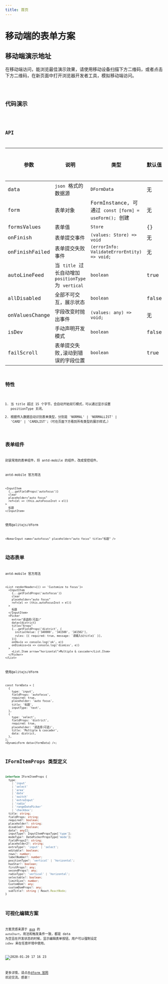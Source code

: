 ```yaml
---
title: 首页
---
```


# 移动端的表单方案

## 移动端演示地址

在移动端访问，能浏览最佳演示效果，请使用移动设备扫描下方二维码，或者点击下方二维码，在新页面中打开浏览器开发者工具，模拟移动端访问。

<code src="./demo/show.tsx" />

## 代码演示

<code src="./demo/index.tsx" />

## API

| 参数           | 说明                                                 | 类型                                                  | 默认值 | 是否必填 |
| -------------- | ---------------------------------------------------- | ----------------------------------------------------- | ------ | -------- |
| data           | `json` 格式的数据源                                  | `DFormData`                                           | 无     | 是       |
| form           | 表单对象                                             | FormInstance, 可通过 `const [form] = useForm();` 创建 | 无     | 是       |
| formsValues    | 表单值                                               | `Store`                                               | {}     | 否       |
| onFinish       | 表单提交事件                                         | `(values: Store) => void`                             | 无     | 否       |
| onFinishFailed | 表单提交失败事件                                     | `(errorInfo: ValidateErrorEntity) => void;`           | 无     | 否       |
| autoLineFeed   | 当 `title` 过长自动增加 `positionType` 为 `vertical` | `boolean`                                             | true   | 否       |
| allDisabled    | 全部不可交互，展示状态                               | `boolean`                                             | false  | 否       |
| onValuesChange | 字段改变时抛出事件                                   | `(values: any) => void;`                              | 无     | 否       |
| isDev          | 手动声明开发模式                                     | `boolean`                                             | false  | 否       |
| failScroll     | 表单提交失败,滚动到错误的字段位置                    | `boolean`                                             | true   | 否       |

## 特性

1. 当 title 超过 15 个字节，会自动开始双行模式，可以通过显示设置 positionType 关闭。
2. 根据传入数据自动识别表单类型，分别是 'NORMAL' | 'NORMALLIST' | 'CARD' | 'CARDLIST';（可在页面下方看到所有类型的展示样式。）

## 表单组件

封装常用的表单组件，将 antd-mobile 的组件，改成受控组件。

antd-mobile 官方用法

```tsx | pure
<InputItem
  {...getFieldProps('autofocus')}
  clear
  placeholder="auto focus"
  ref={el => (this.autoFocusInst = el)}
>
  标题
</InputItem>
```

使用@alitajs/dform

```tsx | pure
<NomarInput name="autofocus" placeholder="auto focus" title="标题" />
```

## 动态表单

antd-mobile 官方用法

```tsx | pure
<List renderHeader={() => 'Customize to focus'}>
  <InputItem
    {...getFieldProps('autofocus')}
    clear
    placeholder="auto focus"
    ref={el => (this.autoFocusInst = el)}
  >
    标题
  </InputItem>
  <Picker
    extra="请选择(可选)"
    data={district}
    title="Areas"
    {...getFieldProps('district', {
      initialValue: ['340000', '341500', '341502'],
      rules: [{ required: true, message: `请输入${title}` }],
    })}
    onOk={e => console.log('ok', e)}
    onDismiss={e => console.log('dismiss', e)}
  >
    <List.Item arrow="horizontal">Multiple & cascader</List.Item>
  </Picker>
</List>
```

使用@alitajs/dform

```tsx | pure
const formData = [
  {
    type: 'input',
    fieldProps: 'autofocus',
    required: true,
    placeholder: 'auto focus',
    title: '标题',
    inputType: 'text',
  },
  {
    type: 'select',
    fieldProps: 'district',
    required: true,
    placeholder: '请选择(可选)',
    title: 'Multiple & cascader',
    data: district,
  },
];
<DynamicForm data={formData} />;
```

## IFormItemProps 类型定义

```ts | pure
interface IFormItemProps {
  type:
    | 'input'
    | 'select'
    | 'area'
    | 'date'
    | 'switch'
    | 'extraInput'
    | 'radio'
    | 'rangeDatePicker'
    | 'checkbox';
  title: string;
  fieldProps: string;
  required?: boolean;
  placeholder?: string;
  disabled?: boolean;
  data?: any[];
  inputType?: InputItemPropsType['type'];
  modeType?: DatePickerPropsType['mode'];
  fieldProps2?: string;
  placeholder2?: string;
  extraType?: 'input' | 'select';
  editable?: boolean;
  rows?: number;
  labelNumber?: number;
  positionType?: 'vertical' | 'horizontal';
  hasStar?: boolean;
  firstProps?: any;
  secondProps?: any;
  radioType?: 'vertical' | 'horizontal';
  selectable?: boolean;
  limitSize?: number;
  CustomDom?: any;
  customDomProps?: any;
  subTitle?: string | React.ReactNode;
}
```

## 可视化编辑方案

方案灵感来源于 [ava](https://github.com/antvis/ava) 的 `autoChart`，用法和触发条件一致，都是 data 为空且在开发状态的时候，显示编辑表单按钮。用户可以强制设定 `isDev` 来在任意环境中使用。

![2020-01-20 17 16 23](https://user-images.githubusercontent.com/11746742/72713840-b37bc900-3ba8-11ea-8a94-d19cdd39be53.gif)

更多详情，请点击[dform 官网](https://dform.alitajs.com/) 欢迎交流。感谢！
